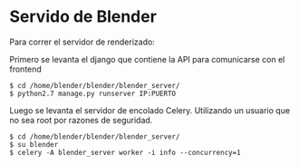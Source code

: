 Servido de Blender
==================

Para correr el servidor de renderizado:

Primero se levanta el django que contiene la API para comunicarse con el frontend

``` shell
$ cd /home/blender/blender/blender_server/
$ python2.7 manage.py runserver IP:PUERTO
```
Luego se levanta el servidor de encolado Celery. Utilizando un usuario que no sea root por razones de seguridad.
```shell
$ cd /home/blender/blender/blender_server/
$ su blender
$ celery -A blender_server worker -i info --concurrency=1
```
